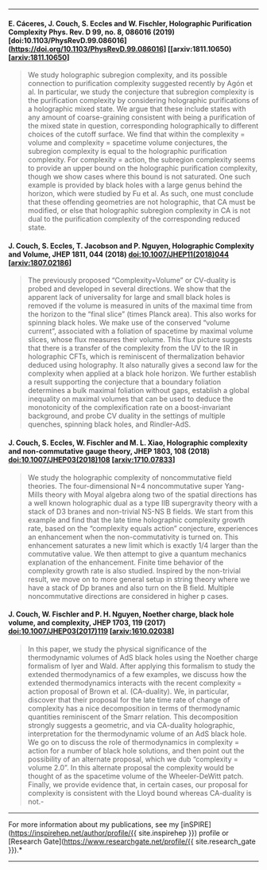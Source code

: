 

********************
#### E. Cáceres, J. Couch, S. Eccles and W. Fischler, **Holographic Purification Complexity** Phys. Rev. D **99**, no. 8, 086016 (2019) [doi:10.1103/PhysRevD.99.086016](https://doi.org/10.1103/PhysRevD.99.086016] [[arxiv:1811.10650) [[arxiv:1811.10650](https://arxiv.org/abs/1811.10650)]

> We study holographic subregion complexity, and its possible connection to purification complexity suggested recently by Agón et al. In particular, we study the conjecture that subregion complexity is the purification complexity by considering holographic purifications of a holographic mixed state. We argue that these include states with any amount of coarse-graining consistent with being a purification of the mixed state in question, corresponding holographically to different choices of the cutoff surface. We find that within the complexity = volume and complexity = spacetime volume conjectures, the subregion complexity is equal to the holographic purification complexity. For complexity = action, the subregion complexity seems to provide an upper bound on the holographic purification complexity, though we show cases where this bound is not saturated. One such example is provided by black holes with a large genus behind the horizon, which were studied by Fu et al. As such, one must conclude that these offending geometries are not holographic, that CA must be modified, or else that holographic subregion complexity in CA is not dual to the purification complexity of the corresponding reduced state.

#### J. Couch, S. Eccles, T. Jacobson and P. Nguyen, **Holographic Complexity and Volume**, JHEP **1811**, 044 (2018) [doi:10.1007/JHEP11(2018)044](https://doi.org/10.1007/JHEP11(2018)044) [[arxiv:1807.02186](https://arxiv.org/abs/1807.02186)]

> The previously proposed “Complexity=Volume” or CV-duality is probed and developed in several directions. We show that the apparent lack of universality for large and small black holes is removed if the volume is measured in units of the maximal time from the horizon to the “final slice” (times Planck area). This also works for spinning black holes. We make use of the conserved “volume current”, associated with a foliation of spacetime by maximal volume slices, whose flux measures their volume. This flux picture suggests that there is a transfer of the complexity from the UV to the IR in holographic CFTs, which is reminiscent of thermalization behavior deduced using holography. It also naturally gives a second law for the complexity when applied at a black hole horizon. We further establish a result supporting the conjecture that a boundary foliation determines a bulk maximal foliation without gaps, establish a global inequality on maximal volumes that can be used to deduce the monotonicity of the complexification rate on a boost-invariant background, and probe CV duality in the settings of multiple quenches, spinning black holes, and Rindler-AdS.


#### J. Couch, S. Eccles, W. Fischler and M. L. Xiao, **Holographic complexity and non-commutative gauge theory**, JHEP **1803**, 108 (2018) [doi:10.1007/JHEP03(2018)108](https://doi.org/10.1007/JHEP03(2018)108) [[arxiv:1710.07833](https://arxiv.org/abs/1710.07833)]

> We study the holographic complexity of noncommutative field theories. The four-dimensional N=4 noncommutative super Yang-Mills theory with Moyal algebra along two of the spatial directions has a well known holographic dual as a type IIB supergravity theory with a stack of D3 branes and non-trivial NS-NS B fields. We start from this example and find that the late time holographic complexity growth rate, based on the “complexity equals action” conjecture, experiences an enhancement when the non-commutativity is turned on. This enhancement saturates a new limit which is exactly 1/4 larger than the commutative value. We then attempt to give a quantum mechanics explanation of the enhancement. Finite time behavior of the complexity growth rate is also studied. Inspired by the non-trivial result, we move on to more general setup in string theory where we have a stack of Dp branes and also turn on the B field. Multiple noncommutative directions are considered in higher p cases.


#### J. Couch, W. Fischler and P. H. Nguyen, **Noether charge, black hole volume, and complexity**, JHEP **1703**, 119 (2017) [doi:10.1007/JHEP03(2017)119](https://doi.org/10.1007/JHEP03(2017)119) [[arxiv:1610.02038](https://arxiv.org/abs/1610.02038)]

> In this paper, we study the physical significance of the thermodynamic volumes of AdS black holes using the Noether charge formalism of Iyer and Wald. After applying this formalism to study the extended thermodynamics of a few examples, we discuss how the extended thermodynamics interacts with the recent complexity = action proposal of Brown et al. (CA-duality). We, in particular, discover that their proposal for the late time rate of change of complexity has a nice decomposition in terms of thermodynamic quantities reminiscent of the Smarr relation. This decomposition strongly suggests a geometric, and via CA-duality holographic, interpretation for the thermodynamic volume of an AdS black hole. We go on to discuss the role of thermodynamics in complexity = action for a number of black hole solutions, and then point out the possibility of an alternate proposal, which we dub “complexity = volume 2.0”. In this alternate proposal the complexity would be thought of as the spacetime volume of the Wheeler-DeWitt patch. Finally, we provide evidence that, in certain cases, our proposal for complexity is consistent with the Lloyd bound whereas CA-duality is not.-

**************************************

For more information about my publications, see my [inSPIRE](https://inspirehep.net/author/profile/{{ site.inspirehep }}) profile or [Research Gate](https://www.researchgate.net/profile/{{ site.research_gate }}).*

**************************************
